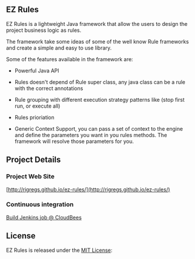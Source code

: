 ## EZ Rules

EZ Rules is a lightweight Java framework that allow the users to design the project business logic as rules.

The framework take some ideas of some of the well know Rule frameworks and create a simple and easy to use library.

Some of the features available in the framework are:

 * Powerful Java API
 
 * Rules doesn't depend of Rule super class, any java class can be a rule with the correct annotations

 * Rule grouping with different execution strategy patterns like (stop first run, or execute all)

 * Rules prioriation

 * Generic Context Support, you can pass a set of context to the engine and define the parameters you want in you rules methods. The framework will resolve those parameters for you. 

## Project Details

### Project Web Site
[http://rigregs.github.io/ez-rules/](http://rigregs.github.io/ez-rules/)

### Continuous integration
[Build Jenkins job @ CloudBees](https://buildhive.cloudbees.com/job/rigregs/job/ez-rules)

## License
EZ Rules is released under the [MIT License](http://opensource.org/licenses/mit-license.php/):
